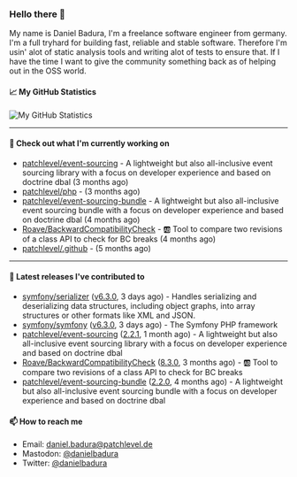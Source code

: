 ### Hello there 👋

My name is Daniel Badura, I'm a freelance software engineer from germany. I'm a full tryhard for building fast, reliable and stable software. 
Therefore I'm usin' alot of static analysis tools and writing alot of tests to ensure that. If I have the time I want to give the community something back as of helping out in the OSS world.

#### 📈 My GitHub Statistics

![My GitHub Statistics](https://github-readme-stats.vercel.app/api?username=DanielBadura&show_icons=true&count_private=true&hide_title=true)

---

#### 👷 Check out what I'm currently working on

- [patchlevel/event-sourcing](https://github.com/patchlevel/event-sourcing) - A lightweight but also all-inclusive event sourcing library with a focus on developer experience and based on doctrine dbal (3 months ago)
- [patchlevel/php](https://github.com/patchlevel/php) -  (3 months ago)
- [patchlevel/event-sourcing-bundle](https://github.com/patchlevel/event-sourcing-bundle) - A lightweight but also all-inclusive event sourcing bundle with a focus on developer experience and based on doctrine dbal (4 months ago)
- [Roave/BackwardCompatibilityCheck](https://github.com/Roave/BackwardCompatibilityCheck) - :ab: Tool to compare two revisions of a class API to check for BC breaks (4 months ago)
- [patchlevel/.github](https://github.com/patchlevel/.github) -  (5 months ago)

---

#### 🔭 Latest releases I've contributed to

- [symfony/serializer](https://github.com/symfony/serializer) ([v6.3.0](https://github.com/symfony/serializer/releases/tag/v6.3.0), 3 days ago) - Handles serializing and deserializing data structures, including object graphs, into array structures or other formats like XML and JSON.
- [symfony/symfony](https://github.com/symfony/symfony) ([v6.3.0](https://github.com/symfony/symfony/releases/tag/v6.3.0), 3 days ago) - The Symfony PHP framework
- [patchlevel/event-sourcing](https://github.com/patchlevel/event-sourcing) ([2.2.1](https://github.com/patchlevel/event-sourcing/releases/tag/2.2.1), 1 month ago) - A lightweight but also all-inclusive event sourcing library with a focus on developer experience and based on doctrine dbal
- [Roave/BackwardCompatibilityCheck](https://github.com/Roave/BackwardCompatibilityCheck) ([8.3.0](https://github.com/Roave/BackwardCompatibilityCheck/releases/tag/8.3.0), 3 months ago) - :ab: Tool to compare two revisions of a class API to check for BC breaks
- [patchlevel/event-sourcing-bundle](https://github.com/patchlevel/event-sourcing-bundle) ([2.2.0](https://github.com/patchlevel/event-sourcing-bundle/releases/tag/2.2.0), 4 months ago) - A lightweight but also all-inclusive event sourcing bundle with a focus on developer experience and based on doctrine dbal

#### 📫 How to reach me

- Email: [daniel.badura@patchlevel.de](mailto:daniel.badura@patchlevel.de)
- Mastodon: <a rel="me" href="https://phpc.social/@danielbadura">@danielbadura</a>
- Twitter: [@danielbadura](https://twitter.com/danielbadura)
